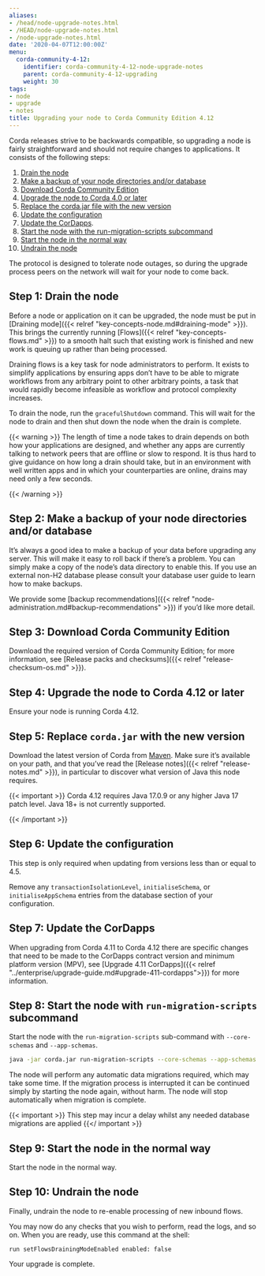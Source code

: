 ```yaml
---
aliases:
- /head/node-upgrade-notes.html
- /HEAD/node-upgrade-notes.html
- /node-upgrade-notes.html
date: '2020-04-07T12:00:00Z'
menu:
  corda-community-4-12:
    identifier: corda-community-4-12-node-upgrade-notes
    parent: corda-community-4-12-upgrading
    weight: 30
tags:
- node
- upgrade
- notes
title: Upgrading your node to Corda Community Edition 4.12
---
```



Corda releases strive to be backwards compatible, so upgrading a node is fairly straightforward and should not require changes to
applications. It consists of the following steps:

1. [Drain the node](#step-1-drain-the-node)
2. [Make a backup of your node directories and/or database](#step-2-make-a-backup-of-your-node-directories-andor-database)
3. [Download Corda Community Edition](#step-3-download-corda-community-edition)
4. [Upgrade the node to Corda 4.0 or later](#step-4-upgrade-the-node-to-corda-40-or-later)
5. [Replace the corda.jar file with the new version](#step-5-replace-cordajar-with-the-new-version)
6. [Update the configuration](#step-6-update-the-configuration)
7. [Update the CorDapps](#step-7-update-the-cordapps).
8. [Start the node with the run-migration-scripts subcommand](#step-8-start-the-node-with-run-migration-scripts-subcommand)
9. [Start the node in the normal way](#step-9-start-the-node-in-the-normal-way)
10. [Undrain the node](#step-10-undrain-the-node)

The protocol is designed to tolerate node outages, so during the upgrade process peers on the network will wait for your node to come back.

## Step 1: Drain the node

Before a node or application on it can be upgraded, the node must be put in [Draining mode]({{< relref "key-concepts-node.md#draining-mode" >}}). This brings the currently running
[Flows]({{< relref "key-concepts-flows.md" >}}) to a smooth halt such that existing work is finished and new work is queuing up rather than being processed.

Draining flows is a key task for node administrators to perform. It exists to simplify applications by ensuring apps don’t have to be
able to migrate workflows from any arbitrary point to other arbitrary points, a task that would rapidly become infeasible as workflow
and protocol complexity increases.

To drain the node, run the `gracefulShutdown` command. This will wait for the node to drain and then shut down the node when the drain
is complete.

{{< warning >}}
The length of time a node takes to drain depends on both how your applications are designed, and whether any apps are currently
talking to network peers that are offline or slow to respond. It is thus hard to give guidance on how long a drain should take, but in
an environment with well written apps and in which your counterparties are online, drains may need only a few seconds.

{{< /warning >}}

## Step 2: Make a backup of your node directories and/or database

It’s always a good idea to make a backup of your data before upgrading any server. This will make it easy to roll back if there’s a problem.
You can simply make a copy of the node’s data directory to enable this. If you use an external non-H2 database please consult your database
user guide to learn how to make backups.

We provide some [backup recommendations]({{< relref "node-administration.md#backup-recommendations" >}}) if you’d like more detail.

## Step 3: Download Corda Community Edition

Download the required version of Corda Community Edition; for more information, see [Release packs and checksums]({{< relref "release-checksum-os.md" >}}).

## Step 4: Upgrade the node to Corda 4.12 or later

Ensure your node is running Corda 4.12.

## Step 5: Replace `corda.jar` with the new version

Download the latest version of Corda from [Maven](https://download.corda.net/maven/corda-releases/net/corda/corda-node/4.12/corda-node-4.12.jar).
Make sure it’s available on your path, and that you’ve read the [Release notes]({{< relref "release-notes.md" >}}), in particular to discover what version of Java this
node requires.

{{< important >}}
Corda 4.12 requires Java 17.0.9 or any higher Java 17 patch level. Java 18+ is not currently supported.

{{< /important >}}

## Step 6: Update the configuration

This step is only required when updating from versions less than or equal to 4.5.

Remove any `transactionIsolationLevel`, `initialiseSchema`, or `initialiseAppSchema` entries from the database section of your configuration.

## Step 7: Update the CorDapps

When upgrading from Corda 4.11 to Corda 4.12 there are specific changes that need to be made to the CorDapps contract version and minimum platform version (MPV), see [Upgrade 4.11 CorDapps]({{< relref "../enterprise/upgrade-guide.md#upgrade-411-cordapps">}}) for more information.

## Step 8: Start the node with `run-migration-scripts` subcommand

Start the node with the `run-migration-scripts` sub-command with `--core-schemas` and `--app-schemas`.

```bash
java -jar corda.jar run-migration-scripts --core-schemas --app-schemas
```

The node will perform any automatic data migrations required, which may take some
time. If the migration process is interrupted it can be continued simply by starting the node again, without harm. The node will stop automatically when migration is complete.

{{< important >}}
This step may incur a delay whilst any needed database migrations are applied
{{</ important >}}

## Step 9: Start the node in the normal way

Start the node in the normal way.

## Step 10: Undrain the node

Finally, undrain the node to re-enable processing of new inbound flows.

You may now do any checks that you wish to perform, read the logs, and so on. When you are ready, use this command at the shell:

`run setFlowsDrainingModeEnabled enabled: false`

Your upgrade is complete.
